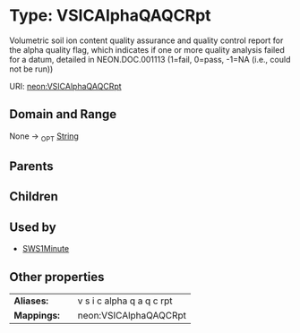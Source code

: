 
# Type: VSICAlphaQAQCRpt


Volumetric soil ion content quality assurance and quality control report for the alpha quality flag, which indicates if one or more quality analysis failed for a datum, detailed in NEON.DOC.001113 (1=fail, 0=pass, -1=NA (i.e., could not be run))

URI: [neon:VSICAlphaQAQCRpt](https://data.neonscience.org/VSICAlphaQAQCRpt)


## Domain and Range

None ->  <sub>OPT</sub> [String](types/String.md)

## Parents


## Children


## Used by

 * [SWS1Minute](SWS1Minute.md)

## Other properties

|  |  |  |
| --- | --- | --- |
| **Aliases:** | | v s i c alpha q a q c rpt |
| **Mappings:** | | neon:VSICAlphaQAQCRpt |

